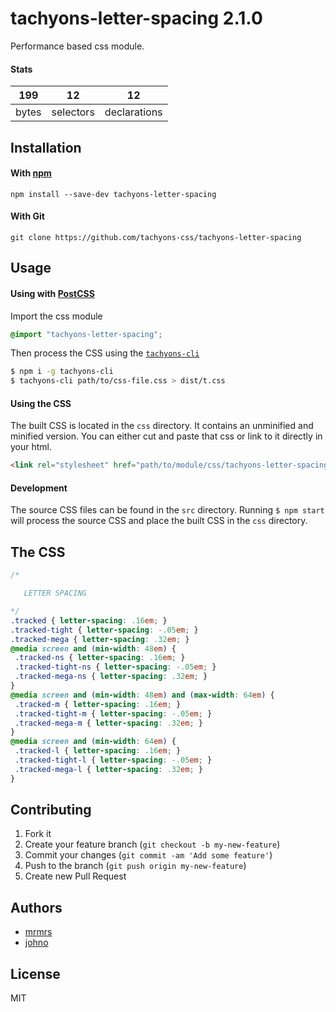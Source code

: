 # tachyons-letter-spacing 2.1.0

Performance based css module.

#### Stats

199 | 12 | 12
---|---|---
bytes | selectors | declarations

## Installation

#### With [npm](https://npmjs.com)

```
npm install --save-dev tachyons-letter-spacing
```

#### With Git

```
git clone https://github.com/tachyons-css/tachyons-letter-spacing
```

## Usage

#### Using with [PostCSS](https://github.com/postcss/postcss)

Import the css module

```css
@import "tachyons-letter-spacing";
```

Then process the CSS using the [`tachyons-cli`](https://github.com/tachyons-css/tachyons-cli)

```sh
$ npm i -g tachyons-cli
$ tachyons-cli path/to/css-file.css > dist/t.css
```

#### Using the CSS

The built CSS is located in the `css` directory. It contains an unminified and minified version.
You can either cut and paste that css or link to it directly in your html.

```html
<link rel="stylesheet" href="path/to/module/css/tachyons-letter-spacing">
```

#### Development

The source CSS files can be found in the `src` directory.
Running `$ npm start` will process the source CSS and place the built CSS in the `css` directory.

## The CSS

```css
/*

   LETTER SPACING

*/
.tracked { letter-spacing: .16em; }
.tracked-tight { letter-spacing: -.05em; }
.tracked-mega { letter-spacing: .32em; }
@media screen and (min-width: 48em) {
 .tracked-ns { letter-spacing: .16em; }
 .tracked-tight-ns { letter-spacing: -.05em; }
 .tracked-mega-ns { letter-spacing: .32em; }
}
@media screen and (min-width: 48em) and (max-width: 64em) {
 .tracked-m { letter-spacing: .16em; }
 .tracked-tight-m { letter-spacing: -.05em; }
 .tracked-mega-m { letter-spacing: .32em; }
}
@media screen and (min-width: 64em) {
 .tracked-l { letter-spacing: .16em; }
 .tracked-tight-l { letter-spacing: -.05em; }
 .tracked-mega-l { letter-spacing: .32em; }
}
```

## Contributing

1. Fork it
2. Create your feature branch (`git checkout -b my-new-feature`)
3. Commit your changes (`git commit -am 'Add some feature'`)
4. Push to the branch (`git push origin my-new-feature`)
5. Create new Pull Request

## Authors

* [mrmrs](http://mrmrs.io)
* [johno](http://johnotander.com)

## License

MIT

